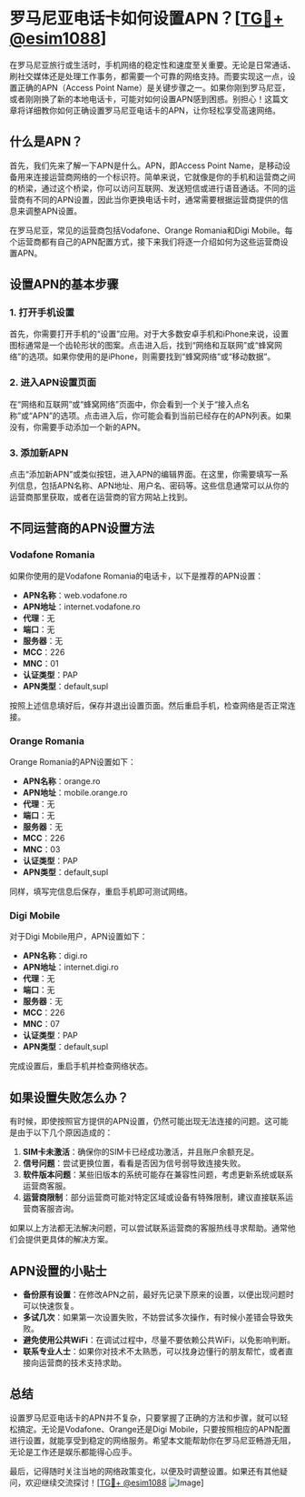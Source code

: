 # 罗马尼亚电话卡如何设置APN？[[TG💪+ @esim1088](https://t.me/s/esim1088)]

在罗马尼亚旅行或生活时，手机网络的稳定性和速度至关重要。无论是日常通话、刷社交媒体还是处理工作事务，都需要一个可靠的网络支持。而要实现这一点，设置正确的APN（Access Point Name）是关键步骤之一。如果你刚到罗马尼亚，或者刚刚换了新的本地电话卡，可能对如何设置APN感到困惑。别担心！这篇文章将详细教你如何正确设置罗马尼亚电话卡的APN，让你轻松享受高速网络。

## 什么是APN？

首先，我们先来了解一下APN是什么。APN，即Access Point Name，是移动设备用来连接运营商网络的一个标识符。简单来说，它就像是你的手机和运营商之间的桥梁，通过这个桥梁，你可以访问互联网、发送短信或进行语音通话。不同的运营商有不同的APN设置，因此当你更换电话卡时，通常需要根据运营商提供的信息来调整APN设置。

在罗马尼亚，常见的运营商包括Vodafone、Orange Romania和Digi Mobile。每个运营商都有自己的APN配置方式，接下来我们将逐一介绍如何为这些运营商设置APN。

## 设置APN的基本步骤

### 1. 打开手机设置

首先，你需要打开手机的“设置”应用。对于大多数安卓手机和iPhone来说，设置图标通常是一个齿轮形状的图案。点击进入后，找到“网络和互联网”或“蜂窝网络”的选项。如果你使用的是iPhone，则需要找到“蜂窝网络”或“移动数据”。

### 2. 进入APN设置页面

在“网络和互联网”或“蜂窝网络”页面中，你会看到一个关于“接入点名称”或“APN”的选项。点击进入后，你可能会看到当前已经存在的APN列表。如果没有，你需要手动添加一个新的APN。

### 3. 添加新APN

点击“添加新APN”或类似按钮，进入APN的编辑界面。在这里，你需要填写一系列信息，包括APN名称、APN地址、用户名、密码等。这些信息通常可以从你的运营商那里获取，或者在运营商的官方网站上找到。

## 不同运营商的APN设置方法

### Vodafone Romania

如果你使用的是Vodafone Romania的电话卡，以下是推荐的APN设置：

- **APN名称**：web.vodafone.ro  
- **APN地址**：internet.vodafone.ro  
- **代理**：无  
- **端口**：无  
- **服务器**：无  
- **MCC**：226  
- **MNC**：01  
- **认证类型**：PAP  
- **APN类型**：default,supl  

按照上述信息填好后，保存并退出设置页面。然后重启手机，检查网络是否正常连接。

### Orange Romania

Orange Romania的APN设置如下：

- **APN名称**：orange.ro  
- **APN地址**：mobile.orange.ro  
- **代理**：无  
- **端口**：无  
- **服务器**：无  
- **MCC**：226  
- **MNC**：03  
- **认证类型**：PAP  
- **APN类型**：default,supl  

同样，填写完信息后保存，重启手机即可测试网络。

### Digi Mobile

对于Digi Mobile用户，APN设置如下：

- **APN名称**：digi.ro  
- **APN地址**：internet.digi.ro  
- **代理**：无  
- **端口**：无  
- **服务器**：无  
- **MCC**：226  
- **MNC**：07  
- **认证类型**：PAP  
- **APN类型**：default,supl  

完成设置后，重启手机并检查网络状态。

## 如果设置失败怎么办？

有时候，即使按照官方提供的APN设置，仍然可能出现无法连接的问题。这可能是由于以下几个原因造成的：

1. **SIM卡未激活**：确保你的SIM卡已经成功激活，并且账户余额充足。
2. **信号问题**：尝试更换位置，看看是否因为信号弱导致连接失败。
3. **软件版本问题**：某些旧版本的系统可能存在兼容性问题，考虑更新系统或联系运营商客服。
4. **运营商限制**：部分运营商可能对特定区域或设备有特殊限制，建议直接联系运营商客服咨询。

如果以上方法都无法解决问题，可以尝试联系运营商的客服热线寻求帮助。通常他们会提供更具体的解决方案。

## APN设置的小贴士

- **备份原有设置**：在修改APN之前，最好先记录下原来的设置，以便出现问题时可以快速恢复。
- **多试几次**：如果第一次设置失败，不妨尝试多次操作，有时候小差错会导致失败。
- **避免使用公共WiFi**：在调试过程中，尽量不要依赖公共WiFi，以免影响判断。
- **联系专业人士**：如果你对技术不太熟悉，可以找身边懂行的朋友帮忙，或者直接向运营商的技术支持求助。

## 总结

设置罗马尼亚电话卡的APN并不复杂，只要掌握了正确的方法和步骤，就可以轻松搞定。无论是Vodafone、Orange还是Digi Mobile，只要按照相应的APN配置进行设置，就能享受到稳定的网络服务。希望本文能帮助你在罗马尼亚畅游无阻，无论是工作还是娱乐都能得心应手。

最后，记得随时关注当地的网络政策变化，以便及时调整设置。如果还有其他疑问，欢迎继续交流探讨！[[TG💪+ @esim1088](https://t.me/s/esim1088) ![Image](https://i.postimg.cc/4NQfJmqS/Snipaste-2025-05-13-00-14-12.png)]